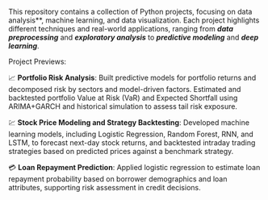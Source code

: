 This repository contains a collection of Python projects, focusing on data analysis**, machine learning, and data visualization. Each project highlights different techniques and real-world applications, ranging from **_data preprocessing_** and **_exploratory analysis_** to **_predictive modeling_** and **_deep learning_**.

Project Previews:

📈 **Portfolio Risk Analysis**: Built predictive models for portfolio returns and decomposed risk by sectors and model-driven factors. Estimated and backtested portfolio Value at Risk (VaR) and Expected Shortfall using ARIMA+GARCH and historical simulation to assess tail risk exposure.

💹 **Stock Price Modeling and Strategy Backtesting**: Developed machine learning models, including Logistic Regression, Random Forest, RNN, and LSTM, to forecast next-day stock returns, and backtested intraday trading strategies based on predicted prices against a benchmark strategy.

💳 **Loan Repayment Prediction**: Applied logistic regression to estimate loan repayment probability based on borrower demographics and loan attributes, supporting risk assessment in credit decisions.



